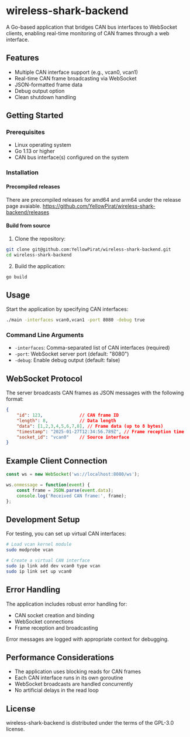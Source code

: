 # wireless-shark-backend

A Go-based application that bridges CAN bus interfaces to WebSocket clients, enabling real-time monitoring of CAN frames through a web interface.

## Features

- Multiple CAN interface support (e.g., vcan0, vcan1)
- Real-time CAN frame broadcasting via WebSocket
- JSON-formatted frame data
- Debug output option
- Clean shutdown handling

## Getting Started

### Prerequisites

- Linux operating system
- Go 1.13 or higher
- CAN bus interface(s) configured on the system

### Installation

#### Precompiled releases

There are precompiled releases for amd64 and arm64 under the release page avaiable.
https://github.com/YellowPirat/wireless-shark-backend/releases

#### Build from source

1. Clone the repository:
```bash
git clone git@github.com:YellowPirat/wireless-shark-backend.git
cd wireless-shark-backend
```

2. Build the application:
```bash
go build
```

## Usage

Start the application by specifying CAN interfaces:

```bash
./main -interfaces vcan0,vcan1 -port 8080 -debug true
```

### Command Line Arguments

- `-interfaces`: Comma-separated list of CAN interfaces (required)
- `-port`: WebSocket server port (default: "8080")
- `-debug`: Enable debug output (default: false)

## WebSocket Protocol

The server broadcasts CAN frames as JSON messages with the following format:

```json
{
    "id": 123,              // CAN frame ID
    "length": 8,            // Data length
    "data": [1,2,3,4,5,6,7,8], // Frame data (up to 8 bytes)
    "timestamp": "2025-01-27T12:34:56.789Z", // Frame reception time
    "socket_id": "vcan0"    // Source interface
}
```

## Example Client Connection

```javascript
const ws = new WebSocket('ws://localhost:8080/ws');

ws.onmessage = function(event) {
    const frame = JSON.parse(event.data);
    console.log('Received CAN frame:', frame);
};
```

## Development Setup

For testing, you can set up virtual CAN interfaces:

```bash
# Load vcan kernel module
sudo modprobe vcan

# Create a virtual CAN interface
sudo ip link add dev vcan0 type vcan
sudo ip link set up vcan0
```

## Error Handling

The application includes robust error handling for:
- CAN socket creation and binding
- WebSocket connections
- Frame reception and broadcasting

Error messages are logged with appropriate context for debugging.

## Performance Considerations

- The application uses blocking reads for CAN frames
- Each CAN interface runs in its own goroutine
- WebSocket broadcasts are handled concurrently
- No artificial delays in the read loop

## License

wireless-shark-backend is distributed under the terms of the GPL-3.0 license.
